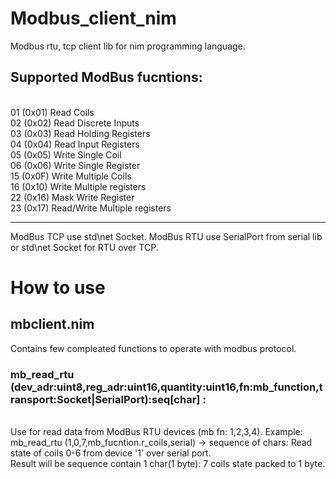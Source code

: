# Modbus_client_nim
Modbus rtu, tcp client lib for nim programming language.
## Supported ModBus fucntions: 
<br>                                01 (0x01) Read Coils
<br>                           02 (0x02) Read Discrete Inputs
<br>                           03 (0x03) Read Holding Registers
<br>                           04 (0x04) Read Input Registers
<br>                           05 (0x05) Write Single Coil
<br>                            06 (0x06) Write Single Register
<br>                            15 (0x0F) Write Multiple Coils
<br>                            16 (0x10) Write Multiple registers
<br>                            22 (0x16) Mask Write Register
<br>                            23 (0x17) Read/Write Multiple registers
<br>
***
ModBus TCP use std\net Socket. ModBus RTU use SerialPort from serial lib or std\net Socket for RTU over TCP.
# How to use
## mbclient.nim
Contains few compleated functions to operate with modbus protocol.
### mb_read_rtu (dev_adr:uint8,reg_adr:uint16,quantity:uint16,fn:mb_function,transport:Socket|SerialPort):seq[char] :
<br> Use for read data from ModBus RTU devices (mb fn: 1,2,3,4). Example:
<br> mb_read_rtu (1,0,7,mb_fucntion.r_coils,serial) -> sequence of chars: Read state of coils 0-6 from device '1' over serial port.
<br> Result will be sequence contain 1 char(1 byte): 7 coils state packed to 1 byte.


